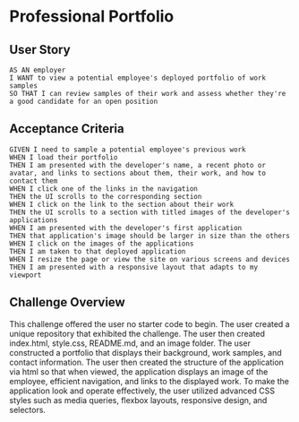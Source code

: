 # Professional Portfolio

## User Story

```
AS AN employer
I WANT to view a potential employee's deployed portfolio of work samples
SO THAT I can review samples of their work and assess whether they're a good candidate for an open position
```

## Acceptance Criteria

```
GIVEN I need to sample a potential employee's previous work
WHEN I load their portfolio
THEN I am presented with the developer's name, a recent photo or avatar, and links to sections about them, their work, and how to contact them
WHEN I click one of the links in the navigation
THEN the UI scrolls to the corresponding section
WHEN I click on the link to the section about their work
THEN the UI scrolls to a section with titled images of the developer's applications
WHEN I am presented with the developer's first application
THEN that application's image should be larger in size than the others
WHEN I click on the images of the applications
THEN I am taken to that deployed application
WHEN I resize the page or view the site on various screens and devices
THEN I am presented with a responsive layout that adapts to my viewport
```
## Challenge Overview

This challenge offered the user no starter code to begin. The user created a unique repository that exhibited the challenge. The user then created index.html, style.css, README.md, and an image folder. The user constructed a portfolio that displays their background, work samples, and contact information. The user then created the structure of the application via html so that when viewed, the application displays an image of the employee, efficient navigation, and links to the displayed work. To make the application look and operate effectively, the user utilized advanced CSS styles such as media queries, flexbox layouts, responsive design, and selectors.